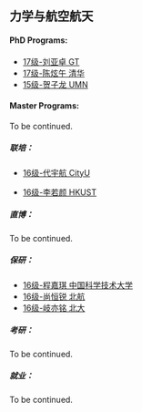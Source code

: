 ## 力学与航空航天

#### PhD Programs:

-   [17级-刘亚卓 GT]([US]-17-liuyazhuo)
-   [17级-陈炫午 清华]([CN]-17-chenxuanwu)
-   [15级-贺子龙 UMN]([US]-15-hezilong)

#### Master Programs:

To be continued.

##### 联培：

* [16级-代宇航 CityU]([CN]-16-daiyuhang)

* [16级-李若颜 HKUST]([CN]-16-liruoyan)

##### 直博：

To be continued.

##### 保研：
* [16级-程嘉琪 中国科学技术大学]([CN]-16-chengjiaqi)
* [16级-尚恒锐 北航]([CN]-16-shanghengrui)
* [16级-岐亦铭 北大]([CN]-16-qiyiming)

##### 考研：

To be continued.

##### 就业：

To be continued.

